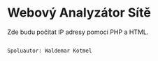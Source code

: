 # Webový Analyzátor Sítě 

  Zde budu počítat IP adresy pomocí PHP a HTML.
  
  
  
  
  
  
  
  
  
  
                                                                                                    Spoluautor: Waldemar Kotmel
  

